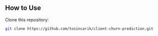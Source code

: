 

## How to Use
Clone this repository:
   ```bash
   git clone https://github.com/tosincarik/client-churn-prediction.git
